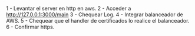 1 - Levantar el server en http en aws.
2 - Acceder a http://127.0.0.1:3000/main
3 - Chequear Log.
4 - Integrar balanceador de AWS.
5 - Chequear que el handler de certificados lo realice el balanceador.
6 - Confirmar https.
